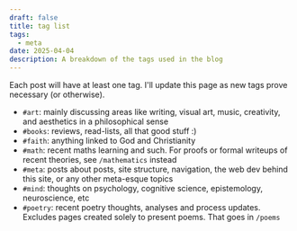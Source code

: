 ```yaml
---
draft: false
title: tag list
tags:
  - meta
date: 2025-04-04
description: A breakdown of the tags used in the blog
---
```

Each post will have at least one tag. I'll update this page as new tags prove necessary (or otherwise).
- `#art`: mainly discussing areas like writing, visual art, music, creativity, and aesthetics in a philosophical sense
- `#books`: reviews, read-lists, all that good stuff :)
- `#faith`: anything linked to God and Christianity
- `#math`: recent maths learning and such. For proofs or formal writeups of recent theories, see `/mathematics` instead
- `#meta`: posts about posts, site structure, navigation, the web dev behind this site, or any other meta-esque topics
- `#mind`: thoughts on psychology, cognitive science, epistemology, neuroscience, etc
- `#poetry`: recent poetry thoughts, analyses and process updates. Excludes pages created solely to present poems. That goes in `/poems`